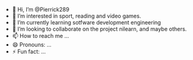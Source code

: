 - 👋 Hi, I’m @Pierrick289
- 👀 I’m interested in sport, reading and video games.
- 🌱 I’m currently learning sotfware development engineering
- 💞️ I’m looking to collaborate on the project nilearn, and maybe others.
- 📫 How to reach me ...
- 😄 Pronouns: ...
- ⚡ Fun fact: ...

<!---
Pierrick289/Pierrick289 is a ✨ special ✨ repository because its `README.md` (this file) appears on your GitHub profile.
You can click the Preview link to take a look at your changes.
--->
